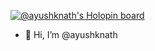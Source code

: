 [![@ayushknath's Holopin board](https://holopin.me/ayushknath)](https://holopin.io/@ayushknath)

- 👋 Hi, I’m @ayushknath

<!---
ayushknath/ayushknath is a ✨ special ✨ repository because its `README.md` (this file) appears on your GitHub profile.
You can click the Preview link to take a look at your changes.
--->
